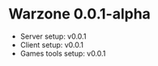 # Warzone 0.0.1-alpha 
  * Server setup: v0.0.1 
  * Client setup: v0.0.1 
  * Games tools setup:  v0.0.1

